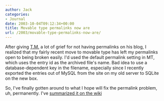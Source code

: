 ```yaml
---
author: Jack
categories:
- Journal
date: 2003-10-04T09:12:34+00:00
title: Movable type permalinks now are
url: /2003/movable-type-permalinks-now-are/
---
```


After giving [T.M.][1] a lot of grief for not having permalinks on his blog, I realized that my fairly recent move to movable type has left my permalinks open to being broken easily. I'd used the default permalink setting in MT, which uses the entry id as the archived file's name. Bad idea to use a database-dependent key in the filename, especially since I recently exported the entries out of MySQL from the site on my old server to SQLite on the new box.

So, I've finally gotten around to what I hope will fix the permalink problem, uh, permanently. I've [summarized it on the wiki][2]

 [1]: http://www.tmcamp.com/
 [2]: http://www.jackbaty.com/wiki/index.php/MovableTypePermalinks